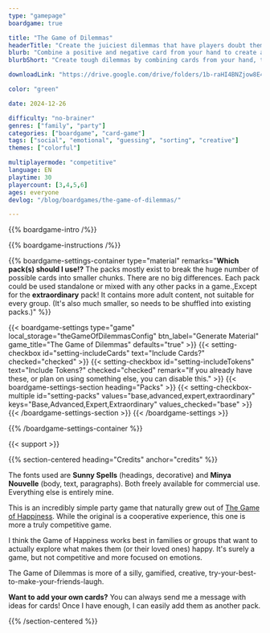 ```yaml
---
type: "gamepage"
boardgame: true

title: "The Game of Dilemmas"
headerTitle: "Create the juiciest dilemmas that have players doubt themselves"
blurb: "Combine a positive and negative card from your hand to create a dilemma. If yours is the most controversial, you score the most points!"
blurbShort: "Create tough dilemmas by combining cards from your hand, then make sure yours gets the most controversial votes."

downloadLink: "https://drive.google.com/drive/folders/1b-raHI4BNZjow8E4X9Qc7ZLWbr4jZ3ne"

color: "green"

date: 2024-12-26

difficulty: "no-brainer"
genres: ["family", "party"]
categories: ["boardgame", "card-game"]
tags: ["social", "emotional", "guessing", "sorting", "creative"]
themes: ["colorful"]

multiplayermode: "competitive"
language: EN
playtime: 30
playercount: [3,4,5,6]
ages: everyone
devlog: "/blog/boardgames/the-game-of-dilemmas/"

---
```


{{% boardgame-intro /%}}

{{% boardgame-instructions /%}}

{{% boardgame-settings-container type="material" remarks="**Which pack(s) should I use!?** The packs mostly exist to break the huge number of possible cards into smaller chunks. There are no big differences. Each pack could be used standalone or mixed with any other packs in a game.,Except for the **extraordinary** pack! It contains more adult content, not suitable for every group. (It's also much smaller, so needs to be shuffled into existing packs.)" %}}

{{< boardgame-settings type="game" local_storage="theGameOfDilemmasConfig" btn_label="Generate Material" game_title="The Game of Dilemmas" defaults="true" >}}
  {{< setting-checkbox id="setting-includeCards" text="Include Cards?" checked="checked" >}}
  {{< setting-checkbox id="setting-includeTokens" text="Include Tokens?" checked="checked" remark="If you already have these, or plan on using something else, you can disable this." >}}
  {{< boardgame-settings-section heading="Packs" >}}
    {{< setting-checkbox-multiple id="setting-packs" values="base,advanced,expert,extraordinary" keys="Base,Advanced,Expert,Extraordinary" values_checked="base" >}}
  {{< /boardgame-settings-section >}}
{{< /boardgame-settings >}}

{{% /boardgame-settings-container %}}

{{< support >}}

{{% section-centered heading="Credits" anchor="credits" %}}

The fonts used are **Sunny Spells** (headings, decorative) and **Minya Nouvelle** (body, text, paragraphs). Both freely available for commercial use. Everything else is entirely mine.

This is an incredibly simple party game that naturally grew out of [The Game of Happiness](https://pandaqi.com/the-game-of-happiness/). While the original is a cooperative experience, this one is more a truly competitive game. 

I think the Game of Happiness works best in families or groups that want to actually explore what makes them (or their loved ones) happy. It's surely a game, but not competitive and more focused on emotions.

The Game of Dilemmas is more of a silly, gamified, creative, try-your-best-to-make-your-friends-laugh.

**Want to add your own cards?** You can always send me a message with ideas for cards! Once I have enough, I can easily add them as another pack.

{{% /section-centered %}}